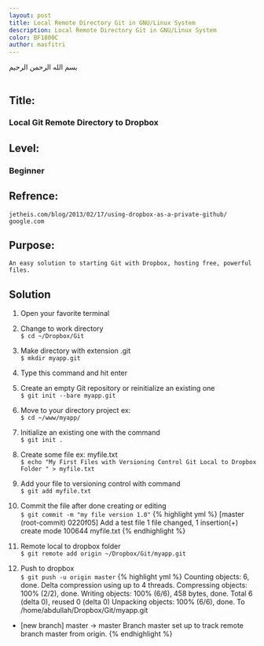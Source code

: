 ```yaml
---
layout: post
title: Local Remote Directory Git in GNU/Linux System
description: Local Remote Directory Git in GNU/Linux System
color: BF1800C
author: masfitri
---
```


بسم الله الرحمن الرحيم
<br/><br/>
## Title: 
### Local Git Remote Directory to Dropbox<br/>

## Level: 
### Beginner<br/>

## Refrence:
`jetheis.com/blog/2013/02/17/using-dropbox-as-a-private-github/` <br/>
`google.com`


## Purpose:
`An easy solution to starting Git with Dropbox, hosting free, powerful files.`


## Solution
1. Open your favorite terminal
2. Change to work directory<br/>
	`$ cd ~/Dropbox/Git`
3. Make directory with extension .git<br/>
	`$ mkdir myapp.git` 
4. Type this command and hit enter<br/>

5. Create an empty Git repository or reinitialize an existing one<br/>
	`$ git init --bare myapp.git`

6. Move to your directory project ex:<br/>
	`$ cd ~/www/myapp/`

7. Initialize an existing one with the command<br/>
	`$ git init .`

8. Create some file ex: myfile.txt<br/>
	`$ echo "My First Files with Versioning Control Git Local to Dropbox Folder " > myfile.txt`
	
9. Add your file to versioning control with command<br/>
	`$ git add myfile.txt`
	
10. Commit the file after done creating or editing<br/>
	`$ git commit -m "my file version 1.0"`
{% highlight yml %}
[master (root-commit) 0220f05] Add a test file
1 file changed, 1 insertion(+)
create mode 100644 myfile.txt
{% endhighlight %}
	
11. Remote local to dropbox folder<br/>
	`$ git remote add origin ~/Dropbox/Git/myapp.git`
	
12. Push to dropbox<br/>
	`$ git push -u origin master`
{% highlight yml %}
Counting objects: 6, done.
Delta compression using up to 4 threads.
Compressing objects: 100% (2/2), done.
Writing objects: 100% (6/6), 458 bytes, done.
Total 6 (delta 0), reused 0 (delta 0)
Unpacking objects: 100% (6/6), done.
To /home/abdullah/Dropbox/Git/myapp.git
* [new branch]      master -> master
Branch master set up to track remote branch master from origin.
{% endhighlight %}